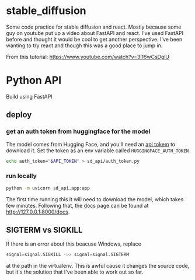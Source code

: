 # stable_diffusion
Some code practice for stable diffusion and react. Mostly because some guy
on youtube put up a video about FastAPI and react. I've used FastAPI before
and thought it would be cool to get another perspective. I've been wanting to
try react and though this was a good place to jump in.


From this tutorial:
https://www.youtube.com/watch?v=3l16wCsDglU

# Python API
Build using FastAPI

## deploy
### get an auth token from huggingface for the model
The model comes from Hugging Face, and you'll need an [api tokem](https://huggingface.co/docs/hub/security-tokens)
to download it. Set the token as an env variable called `HUGGINGFACE_AUTH_TOKEN`
```bash
echo auth_token="$API_TOKEN" > sd_api/auth_token.py
```
### run locally
```bash
python -m uvicorn sd_api.app:app
```
The first time running this it will need to download the model, which takes few 
minutes. Following that, the docs page can be found at http://127.0.0.1:8000/docs.


## SIGTERM vs SIGKILL
If there is an error about this beacuse Windows, replace
```python
signal=signal.SIGKILL ->> signal=signal.SIGTERM 
```
at the path in the virtualenv. This is awful cause it changes the source code, 
but it's the solution that I've been able to work out so far.
